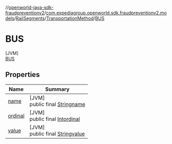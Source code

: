 //[openworld-java-sdk-fraudpreventionv2](../../../../../index.md)/[com.expediagroup.openworld.sdk.fraudpreventionv2.models](../../../index.md)/[RailSegments](../../index.md)/[TransportationMethod](../index.md)/[BUS](index.md)

# BUS

[JVM]\
[BUS](index.md)

## Properties

| Name | Summary |
|---|---|
| [name](../../../-verification-type/_3_-d-s/index.md#-372974862%2FProperties%2F-1883119931) | [JVM]<br>public final [String](https://kotlinlang.org/api/latest/jvm/stdlib/kotlin/-string/index.html)[name](../../../-verification-type/_3_-d-s/index.md#-372974862%2FProperties%2F-1883119931) |
| [ordinal](../../../-verification-type/_3_-d-s/index.md#-739389684%2FProperties%2F-1883119931) | [JVM]<br>public final [Int](https://kotlinlang.org/api/latest/jvm/stdlib/kotlin/-int/index.html)[ordinal](../../../-verification-type/_3_-d-s/index.md#-739389684%2FProperties%2F-1883119931) |
| [value](../-o-t-h-e-r-s/index.md#1800032009%2FProperties%2F-1883119931) | [JVM]<br>public final [String](https://kotlinlang.org/api/latest/jvm/stdlib/kotlin/-string/index.html)[value](../-o-t-h-e-r-s/index.md#1800032009%2FProperties%2F-1883119931) |
